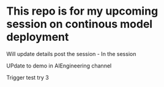 # This repo is for my upcoming session on continous model deployment
Will update details post the session - In the session

UPdate to demo in AIEngineering channel

Trigger test
try 3
